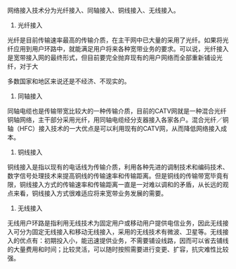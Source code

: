
网络接入技术分为光纤接入、同轴接入、铜线接入、无线接入。

1. 光纤接入

光纤是目前传输速率最高的传输介质，在主干网中已大量的采用了光纤。如果将光纤应用到用户环路中，就能满足用户将来各种宽带业务的要求。可以说，光纤接入是宽带接入网的最终形式，但目前要完全抛弃现有的用户网络而全部重新铺设光纤，对于大

多数国家和地区来说还是不经济、不现实的。

1. 同轴接入

同轴电缆也是传输带宽比较大的一种传输介质，目前的CATV网就是一种混合光纤铜轴网络，主干部分采用光纤，用同轴电缆经分支器接入各家各户。混合光纤／铜轴（HFC）接入技术的一大优点是可以利用现有的CATV网，从而降低网络接入成本。

1. 铜线接入

铜线接入是指以现有的电话线为传输介质，利用各种先进的调制技术和编码技术、数字信号处理技术来提高铜线的传输速率和传输距离。但是铜线的传输带宽毕竟有限，铜线接入方式的传输速率和传输距离一直是一对难以调和的矛盾，从长远的观点来看，铜线接入方式很难适应将来宽带业务发展的需要。

1. 无线接入

无线用户环路是指利用无线技术为固定用户或移动用户提供电信业务，因此无线接入可分为固定无线接入和移动无线接入，采用的无线技术有微波、卫星等。无线接入的优点有：初期投入小，能迅速提供业务，不需要铺设线路，因而可以省去铺线的大量费用和时间；比较灵活，可以随时按照需要进行变更、扩容，抗灾难性比较强。
